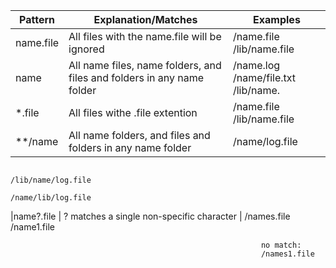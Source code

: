 

| Pattern  | Explanation/Matches | Examples |
| -------- | ------------------- | -------- |
| name.file| All files with the name.file will be ignored | /name.file /lib/name.file
|name | All name files, name folders, and files and folders in any name folder | /name.log /name/file.txt /lib/name.
|*.file | All files withe .file extention |	/name.file /lib/name.file
|**/name | 	All name folders, and files and folders in any name folder |  /name/log.file
                                                                          /lib/name/log.file
                                                                          /name/lib/log.file
|name?.file |	? matches a single non-specific character |	/names.file
                                                           /name1.file

                                                            no match:
                                                            /names1.file